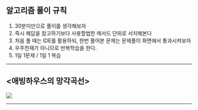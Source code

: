 ## 알고리즘 풀이 규칙


1. 30분미만으로 풀이를 생각해보자
2. 즉시 해답을 참고하기보다 사용할법한 메서드 단위로 서치해본다
3. 처음 풀 때는 IDE를 활용하되, 한번 풀어본 문제는 문제풀이 화면애서 통과시켜보자
4. 우주천재가 아니므로 반복학습을 한다.
5. 1일 1문제 / 1일 1 복습

<hr/>

## <애빙하우스의 망각곡선>

![](https://velog.velcdn.com/images/goyo/post/ec7d848a-b46d-49fe-b7a1-b8477ebc9e8e/image.jpg)




<hr/>
